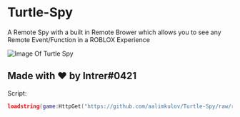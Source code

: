 # Turtle-Spy
A Remote Spy with a built in Remote Brower which allows you to see any Remote Event/Function in a ROBLOX Experience

![Image Of Turtle Spy](https://external-content.duckduckgo.com/iu/?u=https%3A%2F%2Fi.gyazo.com%2F9618e49d1eeeb97c624e7a4c9ccf3666.gif)

## Made with ❤️ by Intrer#0421

Script:
```lua
loadstring(game:HttpGet("https://github.com/aalimkulov/Turtle-Spy/raw/refs/heads/main/source.lua", true))()
```
